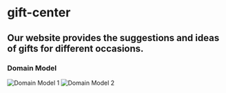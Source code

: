 # gift-center
## Our website provides the suggestions and ideas of gifts for different occasions.

### Domain Model
![Domain Model 1](../gift-center/assests/domainModel1.PNG)
![Domain Model 2](../gift-center/assests/domainModel2.PNG)